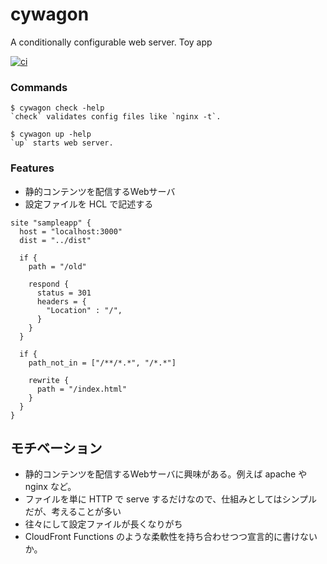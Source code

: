 # cywagon
A conditionally configurable web server. Toy app

[![ci](https://github.com/enuesaa/cywagon/actions/workflows/ci.yml/badge.svg)](https://github.com/enuesaa/cywagon/actions/workflows/ci.yml)

### Commands
```console
$ cywagon check -help
`check` validates config files like `nginx -t`.

$ cywagon up -help
`up` starts web server.
```

### Features
- 静的コンテンツを配信するWebサーバ
- 設定ファイルを HCL で記述する

```hcl
site "sampleapp" {
  host = "localhost:3000"
  dist = "../dist"

  if {
    path = "/old"

    respond {
      status = 301
      headers = {
        "Location" : "/",
      }
    }
  }

  if {
    path_not_in = ["/**/*.*", "/*.*"]

    rewrite {
      path = "/index.html"
    }
  }
}
```

## モチベーション
- 静的コンテンツを配信するWebサーバに興味がある。例えば apache や nginx など。
- ファイルを単に HTTP で serve するだけなので、仕組みとしてはシンプルだが、考えることが多い
- 往々にして設定ファイルが長くなりがち
- CloudFront Functions のような柔軟性を持ち合わせつつ宣言的に書けないか。
